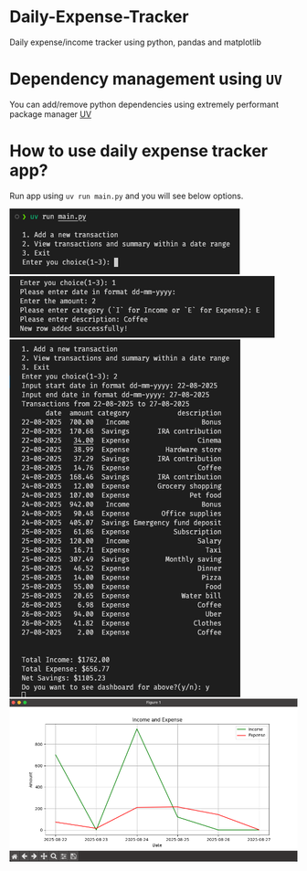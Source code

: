 # Daily-Expense-Tracker

Daily expense/income tracker using python, pandas and matplotlib

# Dependency management using `UV`

You can add/remove python dependencies using extremely performant package manager [UV](https://docs.astral.sh/uv/getting-started/installation/)

# How to use daily expense tracker app?

Run app using `uv run main.py` and you will see below options.

![alt text](/assets/1.image.png)
![alt text](/assets/2.image.png)
![alt text](/assets/3.image.png)
![alt text](/assets/4.image.png)
